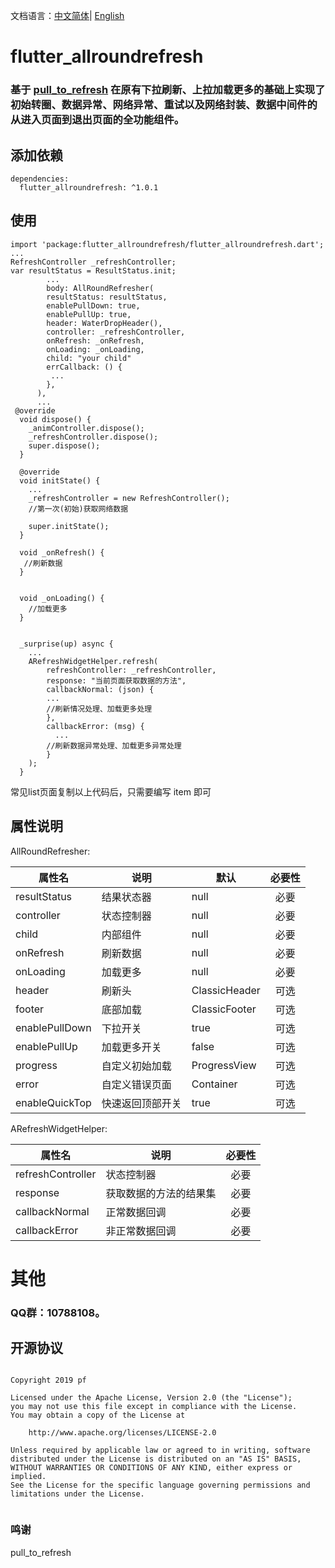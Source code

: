文档语言：[中文简体](<https://github.com/android-pf/flutter_allroundrefresh/blob/master/README.md> )| [English](<https://github.com/android-pf/flutter_allroundrefresh/blob/master/README_EN.md> )

# flutter_allroundrefresh

### 基于  [pull_to_refresh](<https://pub.flutter-io.cn/packages/pull_to_refresh> ) 在原有下拉刷新、上拉加载更多的基础上实现了初始转圈、数据异常、网络异常、重试以及网络封装、数据中间件的从进入页面到退出页面的全功能组件。



## 添加依赖

```flutter
dependencies:
  flutter_allroundrefresh: ^1.0.1
```

## 使用

```flutter
import 'package:flutter_allroundrefresh/flutter_allroundrefresh.dart';
...
RefreshController _refreshController;
var resultStatus = ResultStatus.init;
		...
	    body: AllRoundRefresher(
        resultStatus: resultStatus,
        enablePullDown: true,
        enablePullUp: true,
        header: WaterDropHeader(),
        controller: _refreshController,
        onRefresh: _onRefresh,
        onLoading: _onLoading,
        child: "your child"
        errCallback: () {
         ...
        },
      ),
      ...
 @override
  void dispose() {
    _animController.dispose();
    _refreshController.dispose();
    super.dispose();
  }

  @override
  void initState() {
	...
    _refreshController = new RefreshController(); 
    //第一次(初始)获取网络数据
    
    super.initState();
  }

  void _onRefresh() {
   //刷新数据
  }


  void _onLoading() {
  	//加载更多
  }


  _surprise(up) async {
	...
    ARefreshWidgetHelper.refresh(
        refreshController: _refreshController,
        response: "当前页面获取数据的方法",
        callbackNormal: (json) {
       	...
       	//刷新情况处理、加载更多处理
        },
        callbackError: (msg) {
          ...
       	//刷新数据异常处理、加载更多异常处理
        }
    );
  }
```

常见list页面复制以上代码后，只需要编写 item 即可



## 属性说明

AllRoundRefresher:

| 属性名         | 说明             | 默认          | 必要性 |
| -------------- | ---------------- | ------------- | :----: |
| resultStatus   | 结果状态器       | null          |  必要  |
| controller     | 状态控制器       | null          |  必要  |
| child          | 内部组件         | null          |  必要  |
| onRefresh      | 刷新数据         | null          |  必要  |
| onLoading      | 加载更多         | null          |  必要  |
| header         | 刷新头           | ClassicHeader |  可选  |
| footer         | 底部加载         | ClassicFooter |  可选  |
| enablePullDown | 下拉开关         | true          |  可选  |
| enablePullUp   | 加载更多开关     | false         |  可选  |
| progress       | 自定义初始加载   | ProgressView  |  可选  |
| error          | 自定义错误页面   | Container     |  可选  |
| enableQuickTop | 快速返回顶部开关 | true          |  可选  |

ARefreshWidgetHelper:

| 属性名            | 说明                   | 必要性 |
| ----------------- | ---------------------- | :----: |
| refreshController | 状态控制器             |  必要  |
| response          | 获取数据的方法的结果集 |  必要  |
| callbackNormal    | 正常数据回调           |  必要  |
| callbackError     | 非正常数据回调         |  必要  |



# 其他

### QQ群：10788108。

## 开源协议

```
 
Copyright 2019 pf

Licensed under the Apache License, Version 2.0 (the "License");
you may not use this file except in compliance with the License.
You may obtain a copy of the License at

    http://www.apache.org/licenses/LICENSE-2.0

Unless required by applicable law or agreed to in writing, software
distributed under the License is distributed on an "AS IS" BASIS,
WITHOUT WARRANTIES OR CONDITIONS OF ANY KIND, either express or implied.
See the License for the specific language governing permissions and
limitations under the License.
 
```



### 鸣谢

pull_to_refresh